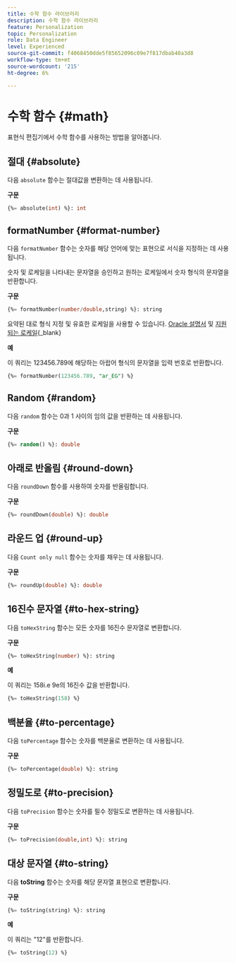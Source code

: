 ```yaml
---
title: 수학 함수 라이브러리
description: 수학 함수 라이브러리
feature: Personalization
topic: Personalization
role: Data Engineer
level: Experienced
source-git-commit: f4068450dde5f85652096c09e7f817dbab40a3d8
workflow-type: tm+mt
source-wordcount: '215'
ht-degree: 6%

---
```


# 수학 함수 {#math}

표현식 편집기에서 수학 함수를 사용하는 방법을 알아봅니다.

## 절대 {#absolute}

다음 `absolute` 함수는 절대값을 변환하는 데 사용됩니다.

**구문**

```sql
{%= absolute(int) %}: int
```

## formatNumber {#format-number}

다음 `formatNumber` 함수는 숫자를 해당 언어에 맞는 표현으로 서식을 지정하는 데 사용됩니다.

숫자 및 로케일을 나타내는 문자열을 승인하고 원하는 로케일에서 숫자 형식의 문자열을 반환합니다.

**구문**

```sql
{%= formatNumber(number/double,string) %}: string
```

요약된 대로 형식 지정 및 유효한 로케일을 사용할 수 있습니다. [Oracle 설명서](https://docs.oracle.com/javase/8/docs/api/java/util/Locale.html) 및 [지원되는 로케일](https://www.oracle.com/java/technologies/javase/jdk11-suported-locales.html){_blank}

**예**

이 쿼리는 123456.789에 해당하는 아랍어 형식의 문자열을 입력 번호로 반환합니다.

```sql
{%= formatNumber(123456.789, "ar_EG") %}
```

## Random {#random}

다음 `random` 함수는 0과 1 사이의 임의 값을 반환하는 데 사용됩니다.

**구문**

```sql
{%= random() %}: double
```

## 아래로 반올림 {#round-down}

다음 `roundDown` 함수를 사용하여 숫자를 반올림합니다.

**구문**

```sql
{%= roundDown(double) %}: double
```

## 라운드 업 {#round-up}

다음 `Count only null` 함수는 숫자를 채우는 데 사용됩니다.

**구문**

```sql
{%= roundUp(double) %}: double
```

## 16진수 문자열 {#to-hex-string}

다음 `toHexString` 함수는 모든 숫자를 16진수 문자열로 변환합니다.

**구문**

```sql
{%= toHexString(number) %}: string
```

**예**

이 쿼리는 158i.e 9e의 16진수 값을 반환합니다.

```sql
{%= toHexString(158) %}
```

## 백분율 {#to-percentage}

다음 `toPercentage` 함수는 숫자를 백분율로 변환하는 데 사용됩니다.

**구문**

```sql
{%= toPercentage(double) %}: string
```

## 정밀도로 {#to-precision}

다음 `toPrecision` 함수는 숫자를 필수 정밀도로 변환하는 데 사용됩니다.

**구문**

```sql
{%= toPrecision(double,int) %}: string
```

## 대상 문자열 {#to-string}

다음 **toString** 함수는 숫자를 해당 문자열 표현으로 변환합니다.

**구문**

```sql
{%= toString(string) %}: string
```

**예**

이 쿼리는 &quot;12&quot;를 반환합니다.

```sql
{%= toString(12) %} 
```
